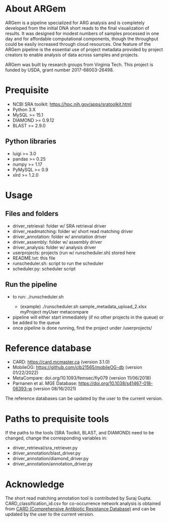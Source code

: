# About ARGem

ARGem is a pipeline specialized for ARG analysis and is completely developed from the initial DNA short reads to the final visualization of results. It was designed for modest numbers of samples processed in one day and for affordable computational components, though the throughput could be easily increased through cloud resources. One feature of the ARGem pipeline is the essential use of project metadata provided by project creators to enable analysis of data across samples and projects. 

ARGem was built by research groups from Virginia Tech. This project is funded by USDA, grant number 2017-68003-26498.


# Prequisite
 - NCBI SRA toolkit: https://hpc.nih.gov/apps/sratoolkit.html
 - Python 3.X
 - MySQL >= 15.1
 - DIAMOND >= 0.9.12
 - BLAST >= 2.9.0

## Python libraries
 - luigi >= 3.0
 - pandas >= 0.25
 - numpy >= 1.17
 - PyMySQL >= 0.9
 - xlrd >= 1.2.0

# Usage

## Files and folders
- driver_retrieval:     folder w/ SRA retrieval driver
- driver_readmatching:  folder w/ short read matching driver
- driver_annotation:    folder w/ annotation driver
- driver_assembly:      folder w/ assembly driver
- driver_analysis:      folder w/ analysis driver
- userprojects:         projects (run w/ runscheduler.sh) stored here
- README.txt:           this file
- runscheduler.sh:      script to run the scheduler
- scheduler.py:         scheduler script

## Run the pipeline
- to run: ./runscheduler.sh <metadata file> <project ID> <user ID> <MGE database>
  - (example)  ./runscheduler.sh sample_metadata_upload_2.xlsx myProject myUser metacompare
- pipeline will either start immediately (if no other projects in the queue) or be added to the queue
- once pipeline is done running, find the project under /userprojects/


# Reference database
 - CARD: https://card.mcmaster.ca (version 3.1.0)
 - MobileOG: https://github.com/clb21565/mobileOG-db (version 01/22/2022)
 - MetaCompare: doi.org/10.1093/femsec/fiy079 (version 11/06/2018)
 - Parnanen et al. MGE Database: https://doi.org/10.1038/s41467-018-06393-w (version 08/16/2021)

The reference databases can be updated by the user to the current version.

# Paths to prequisite tools

If the paths to the tools (SRA Toolkit, BLAST, and DIAMOND) need to be changed, change the corresponding variables in:
 - driver_retrieval/sra_retriever.py
 - driver_annotation/blast_driver.py
 - driver_annotation/diamond_driver.py
 - driver_annotation/annotation_driver.py

# Acknowledge
The short read matching annotation tool is contributed by Suraj Gupta.   
CARD_classification_id.csv for co-occurrence network analysis is obtained from [CARD (Comprehensive Antibiotic Resistance Database)](https://card.mcmaster.ca/) and can be updated by the user to the current version.
